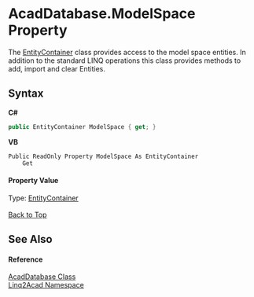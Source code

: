 # AcadDatabase.ModelSpace Property 
 

The <a href="T_Linq2Acad_EntityContainer.md#EntityContainer-Class">EntityContainer</a> class provides access to the model space entities. In addition to the standard LINQ operations this class provides methods to add, import and clear Entities.

## Syntax

**C#**<br />
``` C#
public EntityContainer ModelSpace { get; }
```

**VB**<br />
``` VB
Public ReadOnly Property ModelSpace As EntityContainer
	Get
```


#### Property Value
Type: <a href="T_Linq2Acad_EntityContainer.md#EntityContainer-Class">EntityContainer</a>
<br/><br/><a href="#AcadDatabaseModelSpace-Property">Back to Top</a>

## See Also


#### Reference
<a href="T_Linq2Acad_AcadDatabase.md#AcadDatabase-Class">AcadDatabase Class</a><br /><a href="N_Linq2Acad.md#Linq2Acad-Namespace">Linq2Acad Namespace</a><br />
